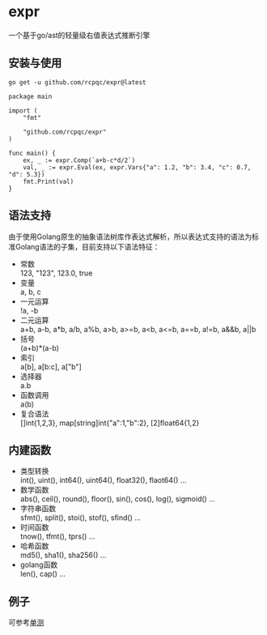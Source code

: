 # expr
一个基于go/ast的轻量级右值表达式推断引擎

## 安装与使用
```go get -u github.com/rcpqc/expr@latest```

```
package main

import (
	"fmt"

	"github.com/rcpqc/expr"
)

func main() {
	ex, _ := expr.Comp(`a+b-c*d/2`)
	val, _ := expr.Eval(ex, expr.Vars{"a": 1.2, "b": 3.4, "c": 0.7, "d": 5.3})
	fmt.Print(val)
}
```

## 语法支持
由于使用Golang原生的抽象语法树库作表达式解析，所以表达式支持的语法为标准Golang语法的子集，目前支持以下语法特征：

- 常数  
  123, "123", 123.0, true
- 变量  
  a, b, c
- 一元运算  
  !a, -b
- 二元运算  
  a+b, a-b, a*b, a/b, a%b, a>b, a>=b, a<b, a<=b, a==b, a!=b, a&&b, a||b
- 括号  
  (a+b)*(a-b)
- 索引  
  a[b], a[b:c], a["b"]
- 选择器  
  a.b
- 函数调用  
  a(b)
- 复合语法  
  []int{1,2,3}, map[string]int{"a":1,"b":2}, [2]float64{1,2}

## 内建函数
- 类型转换  
  int(), uint(), int64(), uint64(), float32(), flaot64() ...
- 数学函数  
  abs(), ceil(), round(), floor(), sin(), cos(), log(), sigmoid() ...
- 字符串函数  
  sfmt(), split(), stoi(), stof(), sfind() ...
- 时间函数  
  tnow(), tfmt(), tprs() ...
- 哈希函数  
  md5(), sha1(), sha256() ...
- golang函数  
  len(), cap() ...

## 例子
可参考[单测](/test/expr_test.go)